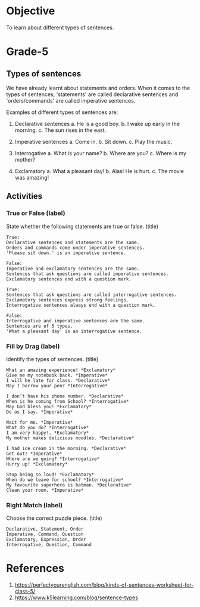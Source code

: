 # Objective

To learn about different types of sentences.

# Grade-5

## Types of sentences

We have already learnt about statements and orders. When it comes to the types of sentences, 'statements' are called declarative sentences and 'orders/commands' are called imperative sentences.

Examples of different types of sentences are:

1. Declarative sentences
a. He is a good boy.
b. I wake up early in the morning.
c. The sun rises in the east.

2. Imperative sentences
a. Come in.
b. Sit down.
c. Play the music.

3. Interrogative
a. What is your name?
b. Where are you?
c. Where is my mother?

4. Exclamatory
a. What a pleasant day!
b. Alas! He is hurt.
c. The movie was amazing!

## Activities

### True or False (label)

State whether the following statements are true or false. (title)
```
True:
Declarative sentences and statements are the same.
Orders and commands come under imperative sentences.
'Please sit down.' is an imperative sentence.

False:
Imperative and exclamatory sentences are the same.
Sentences that ask questions are called imperative sentences.
Exclamatory sentences end with a question mark.
```

```
True:
Sentences that ask questions are called interrogative sentences.
Exclamatory sentences express strong feelings.
Interrogative sentences always end with a question mark.

False:
Interrogative and imperative sentences are the same.
Sentences are of 5 types.
'What a pleasant day' is an interrogative sentence.
```

### Fill by Drag (label)

Identify the types of sentences. (title)
```
What an amazing experience! *Exclamatory*
Give me my notebook back. *Imperative*
I will be late for class. *Declarative*
May I borrow your pen? *Interrogative*
```

```
I don’t have his phone number. *Declarative*
When is he coming from School? *Interrogative*
May God bless you! *Exclamatory*
Do as I say. *Imperative*
```

```
Wait for me. *Imperative*
What do you do? *Interrogative*
I am very happy!. *Exclamatory*
My mother makes delicious noodles. *Declarative*
```

```
I had ice cream in the morning. *Declarative*
Get out! *Imperative*
Where are we going? *Interrogative*
Hurry up! *Exclamatory*
```

```
Stop being so loud! *Exclamatory*
When do we leave for school? *Interrogative*
My favourite superhero is batman. *Declarative*
Clean your room. *Imperative*
```

### Right Match (label)

Choose the correct puzzle piece. (title)
```
Declarative, Statement, Order
Imperative, Command, Question
Exclamatory, Expression, Order
Interrogative, Question, Command
```

# References

1. https://perfectyourenglish.com/blog/kinds-of-sentences-worksheet-for-class-5/
2. https://www.k5learning.com/blog/sentence-types
